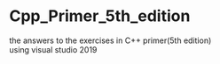 # Cpp_Primer_5th_edition<br>
the answers to the exercises in C++ primer(5th edition)<br>
using visual studio 2019

